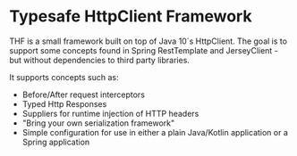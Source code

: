 # Typesafe HttpClient Framework


THF is a small framework built on top of Java 10´s HttpClient. The goal is to support some concepts found in 
Spring RestTemplate and JerseyClient - but without dependencies to third party libraries.

It supports concepts such as:
- Before/After request interceptors
- Typed Http Responses 
- Suppliers for runtime injection of HTTP headers
- "Bring your own serialization framework"
- Simple configuration for use in either a plain Java/Kotlin application or a Spring application 
